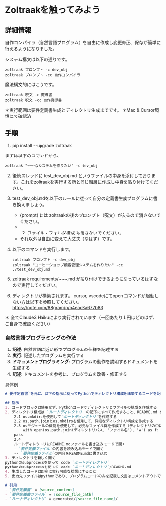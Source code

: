 # Zoltraakを触ってみよう

## 詳細情報
自作コンパイラ（自然言語プログラム）を自由に作成し変更修正、保存が簡単に行えるようになりました。

システム構文は以下の通りです。
```
zoltraak プロンプト -c dev_obj
zoltraak プロンプト -cc 自作コンパイラ
```

魔法構文的にはこうです。
```
zoltraak 呪文 -c 魔導書
zoltraak 呪文 -cc 自作魔導書
```

＊実行範囲は要件定義書生成とディレクトリ生成までです。
＊Mac & Cursor環境にて確認済

## 手順
1. pip install --upgrade zoltraak

まずは以下のコマンドから、
```
zoltraak "〜〜なシステムを作りたい" -c dev_obj
```

2. 後続スレッドに test_dev_obj.md というファイルの中身を添付しております。これをzoltraakを実行する所と同じ階層に作成し中身を貼り付けてください。

3. test_dev_obj.mdを以下のルールに従って自分の定義書生成プログラムに書き換えましょう。
   - {prompt} には zoltraakの後のプロンプト（呪文）が入るので消さないでください。
   - 2. ファイル・フォルダ構成 も消さないでください。
   - それ以外は自由に変えて大丈夫（なはず）です。

4. 以下のコマンドを実行します。
   ```
   zoltraak プロンプト -c dev_obj
   zoltraak "コーヒーショップ顧客管理システムを作りたい" -cc ./test_dev_obj.md
   ```

5. zoltraak requirements/~~~.md が貼り付けできるようになっているはずなので実行してください。

6. ディレクトリが構築されます。
   cursor, vscodeにてopen コマンドが起動しない方は以下を参照してください。
   https://note.com/88gram/n/n4ead3a677b83

＊ 全てClaude3 Haikuにより実行されています（一回あたり１円ほどのはず、ご自身で確認ください）

<a id="natural-language-programming"></a>
### 自然言語プログラミングの作法
1. **記述**: 自然言語に近い形でプログラムの仕様を記述する
2. **実行**: 記述したプログラムを実行する
3. **ドキュメントプログラミング**: プログラムの動作を説明するドキュメントを生成する
4. **記述**: ドキュメントを参考に、プログラムを改善・修正する


具体例
```md
# 要件定義書`を元に、以下の指示に従ってPythonでディレクトリ構成を構築するコードを記述

## 指示
1. コードブロックは使用せず、Pythonコードでディレクトリとファイルの構成を作成する
2. ディレクトリ構成は `ルートディレクトリ` の配下にすべて作成すること、README.md を除いて、それ以外のファイルは記述
    2.1 os.mkdirsを使用して`ルートディレクトリ`を作成する
    2.2 os.path.joinとos.mkdirsを使用して、詳細なディレクトリ構成を作成する  
    2.3 osモジュールの機能を使用して、必要なファイル群を作成する（ディレクトリの中に何もない場合は新しく作る）
        with open(os.path.join(ディレクトリパス, 'ファイル名'), 'w') as f:
    pass
    2.4 
    ルートディレクトリにREADME.mdファイルを書き込みモードで開く
    - `要件定義ファイル`の内容を読み込みモードで開く
    -- `要件定義ファイル`の内容をREADME.mdに書き込む
3. ディレクトリを新しく開く
pythonのsubprocessを使って code `ルートディレクトリ`
pythonのsubprocessを使って code `ルートディレクトリ`/README.md
4. 生成したコードは即座に実行可能な状態にすること
5. 出力先ファイルはpythonであり、プログラムコードのみを記載し文言はコメントアウトで記載すること

# 引用
- `要件定義書` = [source_content]
- `要件定義書ファイル` = [source_file_path]
- `ルートディレクトリ` = generated/[source_file_name]/
```